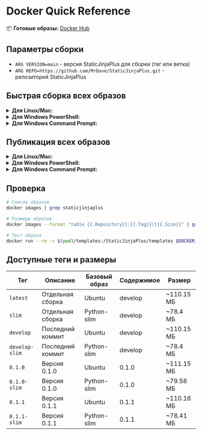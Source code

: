 # Docker Quick Reference

📦 **Готовые образы:** [Docker Hub](https://hub.docker.com/repository/docker/shimorianin/staticjinjaplus/general)

## Параметры сборки

- `ARG VERSION=main` - версия StaticJinjaPlus для сборки (тег или ветка)
- `ARG REPO=https://github.com/MrDave/StaticJinjaPlus.git` - репозиторий StaticJinjaPlus

## Быстрая сборка всех образов

<details>
<summary><strong>Для Linux/Mac:</strong></summary>

```bash
export DOCKER_USERNAME="имя_docker_пользователя"
export DOCKER_PATH="путь_до_dockerfile"

# Ubuntu-версии
docker build -f $DOCKER_PATH/Dockerfile.ubuntu --build-arg VERSION=0.1.0 -t $DOCKER_USERNAME/staticjinjaplus:0.1.0 $DOCKER_PATH
docker build -f $DOCKER_PATH/Dockerfile.ubuntu --build-arg VERSION=0.1.1 -t $DOCKER_USERNAME/staticjinjaplus:0.1.1 $DOCKER_PATH
docker build -f $DOCKER_PATH/Dockerfile.ubuntu -t $DOCKER_USERNAME/staticjinjaplus:develop $DOCKER_PATH
docker build -f $DOCKER_PATH/Dockerfile.ubuntu -t $DOCKER_USERNAME/staticjinjaplus:latest $DOCKER_PATH

# Slim-версии
docker build -f $DOCKER_PATH/Dockerfile.slim --build-arg VERSION=0.1.0 -t $DOCKER_USERNAME/staticjinjaplus:0.1.0-slim $DOCKER_PATH
docker build -f $DOCKER_PATH/Dockerfile.slim --build-arg VERSION=0.1.1 -t $DOCKER_USERNAME/staticjinjaplus:0.1.1-slim $DOCKER_PATH
docker build -f $DOCKER_PATH/Dockerfile.slim -t $DOCKER_USERNAME/staticjinjaplus:develop-slim $DOCKER_PATH
docker build -f $DOCKER_PATH/Dockerfile.slim -t $DOCKER_USERNAME/staticjinjaplus:slim $DOCKER_PATH
```

</details>

<details>
<summary><strong>Для Windows PowerShell:</strong></summary>

```powershell
$env:DOCKER_USERNAME="имя_docker_пользователя"
$env:DOCKER_PATH="путь_до_dockerfile"

# Ubuntu-версии
docker build -f $env:DOCKER_PATH\Dockerfile.ubuntu --build-arg VERSION=0.1.0 -t $env:DOCKER_USERNAME/staticjinjaplus:0.1.0 $env:DOCKER_PATH
docker build -f $env:DOCKER_PATH\Dockerfile.ubuntu --build-arg VERSION=0.1.1 -t $env:DOCKER_USERNAME/staticjinjaplus:0.1.1 $env:DOCKER_PATH
docker build -f $env:DOCKER_PATH\Dockerfile.ubuntu -t $env:DOCKER_USERNAME/staticjinjaplus:develop $env:DOCKER_PATH
docker build -f $env:DOCKER_PATH\Dockerfile.ubuntu -t $env:DOCKER_USERNAME/staticjinjaplus:latest $env:DOCKER_PATH

# Slim-версии
docker build -f $env:DOCKER_PATH\Dockerfile.slim --build-arg VERSION=0.1.0 -t $env:DOCKER_USERNAME/staticjinjaplus:0.1.0-slim $env:DOCKER_PATH
docker build -f $env:DOCKER_PATH\Dockerfile.slim --build-arg VERSION=0.1.1 -t $env:DOCKER_USERNAME/staticjinjaplus:0.1.1-slim $env:DOCKER_PATH
docker build -f $env:DOCKER_PATH\Dockerfile.slim -t $env:DOCKER_USERNAME/staticjinjaplus:develop-slim $env:DOCKER_PATH
docker build -f $env:DOCKER_PATH\Dockerfile.slim -t $env:DOCKER_USERNAME/staticjinjaplus:slim $env:DOCKER_PATH
```

</details>

<details>
<summary><strong>Для Windows Command Prompt:</strong></summary>

```cmd
set DOCKER_USERNAME=имя_docker_пользователя
set DOCKER_PATH=путь_до_dockerfile

# Ubuntu-версии
docker build -f %DOCKER_PATH%\Dockerfile.ubuntu --build-arg VERSION=0.1.0 -t %DOCKER_USERNAME%/staticjinjaplus:0.1.0 %DOCKER_PATH%
docker build -f %DOCKER_PATH%\Dockerfile.ubuntu --build-arg VERSION=0.1.1 -t %DOCKER_USERNAME%/staticjinjaplus:0.1.1 %DOCKER_PATH%
docker build -f %DOCKER_PATH%\Dockerfile.ubuntu -t %DOCKER_USERNAME%/staticjinjaplus:develop %DOCKER_PATH%
docker build -f %DOCKER_PATH%\Dockerfile.ubuntu -t %DOCKER_USERNAME%/staticjinjaplus:latest %DOCKER_PATH%

# Slim-версии
docker build -f %DOCKER_PATH%\Dockerfile.slim --build-arg VERSION=0.1.0 -t %DOCKER_USERNAME%/staticjinjaplus:0.1.0-slim %DOCKER_PATH%
docker build -f %DOCKER_PATH%\Dockerfile.slim --build-arg VERSION=0.1.1 -t %DOCKER_USERNAME%/staticjinjaplus:0.1.1-slim %DOCKER_PATH%
docker build -f %DOCKER_PATH%\Dockerfile.slim -t %DOCKER_USERNAME%/staticjinjaplus:develop-slim %DOCKER_PATH%
docker build -f %DOCKER_PATH%\Dockerfile.slim -t %DOCKER_USERNAME%/staticjinjaplus:slim %DOCKER_PATH%
```

</details>

## Публикация всех образов

<details>
<summary><strong>Для Linux/Mac:</strong></summary>

```bash
# Ubuntu-версии
docker push $DOCKER_USERNAME/staticjinjaplus:0.1.0
docker push $DOCKER_USERNAME/staticjinjaplus:0.1.1
docker push $DOCKER_USERNAME/staticjinjaplus:develop
docker push $DOCKER_USERNAME/staticjinjaplus:latest

# Slim-версии
docker push $DOCKER_USERNAME/staticjinjaplus:0.1.0-slim
docker push $DOCKER_USERNAME/staticjinjaplus:0.1.1-slim
docker push $DOCKER_USERNAME/staticjinjaplus:develop-slim
docker push $DOCKER_USERNAME/staticjinjaplus:slim
```

</details>

<details>
<summary><strong>Для Windows PowerShell:</strong></summary>

```powershell
# Ubuntu-версии
docker push $env:DOCKER_USERNAME/staticjinjaplus:0.1.0
docker push $env:DOCKER_USERNAME/staticjinjaplus:0.1.1
docker push $env:DOCKER_USERNAME/staticjinjaplus:develop
docker push $env:DOCKER_USERNAME/staticjinjaplus:latest

# Slim-версии
docker push $env:DOCKER_USERNAME/staticjinjaplus:0.1.0-slim
docker push $env:DOCKER_USERNAME/staticjinjaplus:0.1.1-slim
docker push $env:DOCKER_USERNAME/staticjinjaplus:develop-slim
docker push $env:DOCKER_USERNAME/staticjinjaplus:slim
```

</details>

<details>
<summary><strong>Для Windows Command Prompt:</strong></summary>

```cmd
# Ubuntu-версии
docker push %DOCKER_USERNAME%/staticjinjaplus:0.1.0
docker push %DOCKER_USERNAME%/staticjinjaplus:0.1.1
docker push %DOCKER_USERNAME%/staticjinjaplus:develop
docker push %DOCKER_USERNAME%/staticjinjaplus:latest

# Slim-версии
docker push %DOCKER_USERNAME%/staticjinjaplus:0.1.0-slim
docker push %DOCKER_USERNAME%/staticjinjaplus:0.1.1-slim
docker push %DOCKER_USERNAME%/staticjinjaplus:develop-slim
docker push %DOCKER_USERNAME%/staticjinjaplus:slim
```

</details>

## Проверка

```bash
# Список образов
docker images | grep staticjinjaplus

# Размеры образов
docker images --format "table {{.Repository}}:{{.Tag}}\t{{.Size}}" | grep staticjinjaplus

# Тест образа
docker run --rm -v $(pwd)/templates:/StaticJinjaPlus/templates $DOCKER_USERNAME/staticjinjaplus:latest
```

## Доступные теги и размеры

| Тег | Описание | Базовый образ | Содержимое | Размер |
|-----|----------|---------------|------------|--------|
| `latest` | Отдельная сборка | Ubuntu | develop | ~110.15 МБ |
| `slim` | Отдельная сборка | Python-slim | develop | ~78.4 МБ |
| `develop` | Последний коммит | Ubuntu | develop | ~110.15 МБ |
| `develop-slim` | Последний коммит | Python-slim | develop | ~78.4 МБ |
| `0.1.0` | Версия 0.1.0 | Ubuntu | 0.1.0 | ~111.15 МБ |
| `0.1.0-slim` | Версия 0.1.0 | Python-slim | 0.1.0 | ~79.56 МБ |
| `0.1.1` | Версия 0.1.1 | Ubuntu | 0.1.1 | ~110.16 МБ |
| `0.1.1-slim` | Версия 0.1.1 | Python-slim | 0.1.1 | ~78.41 МБ |